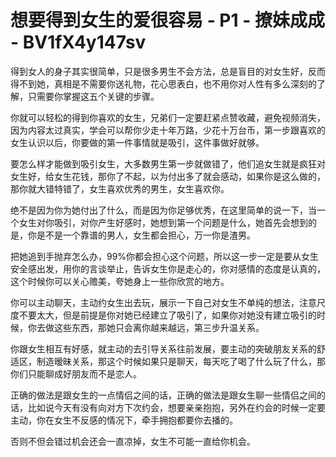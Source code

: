 # 想要得到女生的爱很容易 - P1 - 撩妹成成 - BV1fX4y147sv

得到女人的身子其实很简单，只是很多男生不会方法，总是盲目的对女生好，反而得不到她，真相是不需要你送礼物，花心思表白，也不用你对人性有多么深刻的了解，只需要你掌握这五个关键的步骤。

你就可以轻松的得到你喜欢的女生，兄弟们一定要赶紧点赞收藏，避免视频消失，因为内容太过真实，学会可以帮你少走十年万路，少花十万台币，第一步跟喜欢的女生认识以后，你要做的第一件事情就是吸引，这件事做好就够。

要怎么样才能做到吸引女生，大多数男生第一步就做错了，他们追女生就是疯狂对女生好，给女生花钱，那你了不起，以为付出多了就会感动，如果你是这么做的，那你就大错特错了，女生喜欢优秀的男生，女生喜欢你。

绝不是因为你为她付出了什么，而是因为你足够优秀，在这里简单的说一下，当一个女生对你吸引，对你产生好感时，她想到第一个问题是什么，她首先会想到的是，你是不是一个靠谱的男人，女生都会担心，万一你是渣男。

把她追到手抛弃怎么办，99%你都会担心这个问题，所以这一步一定是要从女生安全感出发，用你的言谈举止，告诉女生你是走心的，你对感情的态度是认真的，这个时候你可以关心赡美，夸她身上一些你欣赏的地方。

你可以主动聊天，主动约女生出去玩，展示一下自己对女生不单纯的想法，注意尺度不要太大，但是前提是你对她已经建立了吸引了，如果你对她没有建立吸引的时候，你去做这些东西，那她只会离你越来越远，第三步升温关系。

你跟女生相互有好感，就主动的去引导关系往前发展，要主动的突破朋友关系的舒适区，制造暧昧关系，那这个时候如果只是聊天，每天吃了喝了什么玩了什么，那你们只能聊成好朋友而不是恋人。

正确的做法是跟女生的一点情侣之间的话，正确的做法是跟女生聊一些情侣之间的话，比如说今天有没有向对方下次约会，想要亲亲抱抱，另外在约会的时候一定要主动，你在女生不反感的情况下，牵手拥抱都要你去播的。

否则不但会错过机会还会一直凉掉，女生不可能一直给你机会。